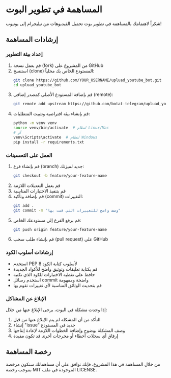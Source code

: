 # المساهمة في تطوير البوت

شكراً لاهتمامك بالمساهمة في تطوير بوت تحميل الفيديوهات من تيليجرام إلى يوتيوب!

## إرشادات المساهمة

### إعداد بيئة التطوير

1. قم بعمل نسخة (fork) من المشروع على GitHub
2. استنسخ (clone) المستودع الخاص بك محلياً:
   ```bash
   git clone https://github.com/YOUR_USERNAME/upluad_youtube_bot.git
   cd upluad_youtube_bot
   ```
3. قم بإضافة المستودع الأصلي كمصدر إضافي (remote):
   ```bash
   git remote add upstream https://github.com/botat-telegram/upluad_youtube_bot.git
   ```
4. قم بإنشاء بيئة افتراضية وتثبيت المتطلبات:
   ```bash
   python -m venv venv
   source venv/bin/activate  # لنظام Linux/Mac
   # أو
   venv\Scripts\activate  # لنظام Windows
   pip install -r requirements.txt
   ```

### العمل على التحسينات

1. قم بإنشاء فرع (branch) جديد لميزتك:
   ```bash
   git checkout -b feature/your-feature-name
   ```
2. قم بعمل التعديلات اللازمة
3. قم بتنفيذ الاختبارات المناسبة
4. قم بإضافة وتأكيد (commit) التغييرات:
   ```bash
   git add .
   git commit -m "وصف واضح للتغييرات التي قمت بها"
   ```
5. قم برفع الفرع إلى مستودعك الخاص:
   ```bash
   git push origin feature/your-feature-name
   ```
6. قم بإنشاء طلب سحب (pull request) على GitHub

### إرشادات أسلوب الكود

- استخدم PEP 8 لأسلوب كتابة الكود
- قم بكتابة تعليقات وتوثيق واضح للأكواد الجديدة
- حافظ على تغطية الاختبارات للكود الذي تكتبه
- استخدم رسائل commit واضحة ومفهومة
- قم بتحديث الوثائق المناسبة لأي تغييرات تقوم بها

### الإبلاغ عن المشاكل

إذا وجدت مشكلة في البوت، يرجى الإبلاغ عنها من خلال:

1. التأكد من أن المشكلة لم يتم الإبلاغ عنها من قبل
2. إنشاء "issue" جديد في المستودع
3. وصف المشكلة بوضوح وإضافة الخطوات اللازمة لإعادة إنتاجها
4. إرفاق أي سجلات أخطاء أو مخرجات أخرى قد تكون مفيدة

## رخصة المساهمة

من خلال المساهمة في هذا المشروع، فإنك توافق على أن مساهماتك ستكون مرخصة بموجب رخصة MIT الموجودة في ملف LICENSE. 